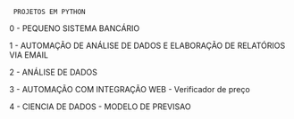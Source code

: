      PROJETOS EM PYTHON
0 - PEQUENO SISTEMA BANCÁRIO

1 - AUTOMAÇÃO DE ANÁLISE DE DADOS E ELABORAÇÃO DE RELATÓRIOS VIA EMAIL

2 - ANÁLISE DE DADOS

3 - AUTOMAÇÃO COM INTEGRAÇÃO WEB - Verificador de preço

4 - CIENCIA DE DADOS - MODELO DE PREVISAO
